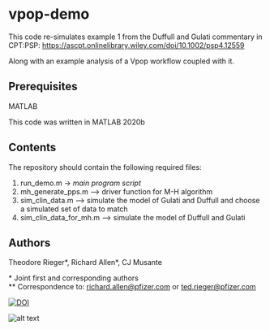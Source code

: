 # vpop-demo

This code re-simulates example 1 from the Duffull and Gulati commentary in CPT:PSP: 
https://ascpt.onlinelibrary.wiley.com/doi/10.1002/psp4.12559

Along with an example analysis of a Vpop workflow coupled with it.

## Prerequisites
MATLAB

This code was written in MATLAB 2020b

## Contents
The repository should contain the following required files:

1. run_demo.m -> *main program script*
2. mh_generate_pps.m --> driver function for M-H algorithm
3. sim_clin_data.m --> simulate the model of Gulati and Duffull and choose a simulated set of data to match
4. sim_clin_data_for_mh.m --> simulate the model of Duffull and Gulati

## Authors
Theodore Rieger*, Richard Allen*, CJ Musante

\* Joint first and corresponding authors  
\** Correspondence to: richard.allen@pfizer.com or ted.rieger@pfizer.com

[![DOI](https://zenodo.org/badge/105279206.svg)](https://zenodo.org/badge/latestdoi/105279206)

![alt text](https://github.com/openPfizer/DigitalHealthData/blob/master/img/osbypfizer.png)

